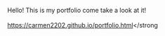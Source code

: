 Hello! This is my portfolio come take a look at it!
<br> <br>
<strng> https://carmen2202.github.io/portfolio.html</strong
